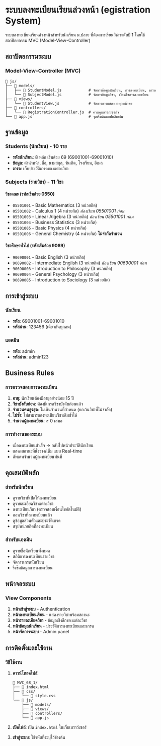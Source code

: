 # ระบบลงทะเบียนเรียนล่วงหน้า (egistration System)

ระบบลงทะเบียนเรียนล่วงหน้าสำหรับนักเรียน ม.ปลาย ที่ต้องการเรียนวิชาระดับปี 1 โดยใช้สถาปัตยกรรม MVC (Model-View-Controller)

## สถาปัตยกรรมระบบ

### Model-View-Controller (MVC)
```
📁 js/
├── 📂 models/
│   ├── 📄 StudentModel.js            # จัดการข้อมูลนักเรียน, การลงทะเบียน, เกรด
│   └── 📄 SubjectModel.js            # จัดการข้อมูลวิชา, เงื่อนไขการลงทะเบียน
├── 📂 views/
│   └── 📄 StudentView.js             # จัดการการแสดงผลทุกหน้าจอ
├── 📂 controllers/
│   └── 📄 RegistrationController.js  # ควบคุมตรรกะธุรกิจ
└── 📄 app.js                         # จุดเริ่มต้นแอปพลิเคชัน
```

## ฐานข้อมูล

### Students (นักเรียน) - 10 ราย
- **รหัสนักเรียน**: 8 หลัก เริ่มด้วย 69 (69001001-69001010)
- **ข้อมูล**: คำนำหน้า, ชื่อ, นามสกุล, วันเกิด, โรงเรียน, อีเมล
- **เกรด**: เก็บประวัติเกรดของแต่ละวิชา

### Subjects (รายวิชา) - 11 วิชา

#### วิชาคณะ (รหัสเริ่มด้วย 0550)
- `05501001` - Basic Mathematics (3 หน่วยกิต)
- `05501002` - Calculus 1 (4 หน่วยกิต) *ต้องเรียน 05501001 ก่อน*
- `05501003` - Linear Algebra (3 หน่วยกิต) *ต้องเรียน 05501001 ก่อน*
- `05501004` - Business Statistics (3 หน่วยกิต)
- `05501005` - Basic Physics (4 หน่วยกิต)
- `05501006` - General Chemistry (4 หน่วยกิต) **ไม่จำกัดจำนวน**

#### วิชาศึกษาทั่วไป (รหัสเริ่มด้วย 9069)
- `90690001` - Basic English (3 หน่วยกิต)
- `90690002` - Intermediate English (3 หน่วยกิต) *ต้องเรียน 90690001 ก่อน*
- `90690003` - Introduction to Philosophy (3 หน่วยกิต)
- `90690004` - General Psychology (3 หน่วยกิต)
- `90690005` - Introduction to Sociology (3 หน่วยกิต)

## การเข้าสู่ระบบ

### นักเรียน
- **รหัส**: 69001001-69001010
- **รหัสผ่าน**: 123456 (เดียวกันทุกคน)

### แอดมิน
- **รหัส**: admin
- **รหัสผ่าน**: admin123

## Business Rules

### การตรวจสอบการลงทะเบียน
1. **อายุ**: นักเรียนต้องมีอายุอย่างน้อย 15 ปี
2. **วิชาบังคับก่อน**: ต้องมีเกรดวิชาบังคับก่อนแล้ว
3. **จำนวนคนสูงสุด**: ไม่เกินจำนวนที่กำหนด (ยกเว้นวิชาที่ไม่จำกัด)
4. **ไม่ซ้ำ**: ไม่สามารถลงทะเบียนวิชาเดิมซ้ำได้
5. **จำนวนผู้ลงทะเบียน**: ≥ 0 เสมอ

### การทำงานของระบบ
- เมื่อลงทะเบียนสำเร็จ → กลับไปหน้าประวัตินักเรียน
- แสดงสถานะที่นั่งว่าง/เต็ม แบบ Real-time
- อัพเดทจำนวนผู้ลงทะเบียนทันที

## คุณสมบัติหลัก

### สำหรับนักเรียน
- ดูรายวิชาที่เปิดให้ลงทะเบียน
- ดูรายละเอียดวิชาแต่ละวิชา
- ลงทะเบียนวิชา (ตรวจสอบเงื่อนไขอัตโนมัติ)
- ถอนวิชาที่ลงทะเบียนแล้ว
- ดูข้อมูลส่วนตัวและประวัติเกรด
- สรุปหน่วยกิตที่ลงทะเบียน

### สำหรับแอดมิน
- ดูรายชื่อนักเรียนทั้งหมด
- สถิติการลงทะเบียนรายวิชา
- จัดการเกรดนักเรียน
- รีเซ็ตข้อมูลการลงทะเบียน

## หน้าจอระบบ

### View Components
1. **หน้าเข้าสู่ระบบ** - Authentication
2. **หน้าลงทะเบียนเรียน** - แสดงรายวิชาพร้อมสถานะ
3. **หน้ารายละเอียดวิชา** - ข้อมูลเชิงลึกของแต่ละวิชา
4. **หน้าข้อมูลนักเรียน** - ประวัติการลงทะเบียนและเกรด
5. **หน้าจัดการระบบ** - Admin panel

## การติดตั้งและใช้งาน

### วิธีใช้งาน
1. **ดาวน์โหลดไฟล์**:
   ```
   📁 MVC_68_1/
   ├── 📄 index.html
   ├── 📁 css/
   │   └── 📄 style.css
   └── 📁 js/
       ├── 📁 models/
       ├── 📁 views/
       ├── 📁 controllers/
       └── 📄 app.js
   ```

2. **เปิดไฟล์**: เปิด `index.html` ในเว็บเบราว์เซอร์

3. **เข้าสู่ระบบ**: ใช้รหัสที่ระบุไว้ข้างต้น
